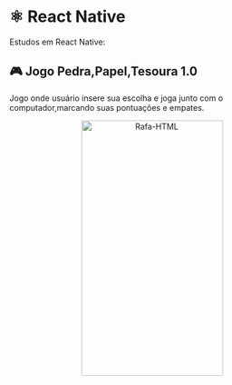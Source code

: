 # ⚛️ React Native
Estudos em React Native:

## 🎮 Jogo Pedra,Papel,Tesoura 1.0
Jogo onde usuário insere sua escolha e joga junto com o computador,marcando suas pontuações e empates.
<div align="center">
   <img align="center"  alt="Rafa-HTML" height="450" width="250" src="https://media.discordapp.net/attachments/1022605277469626472/1101259518299611216/jogo.gif?width=283&height=490">
</div>
 
  ##
  
